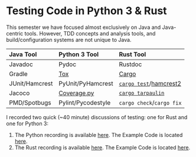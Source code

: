 # Testing Code in Python 3 & Rust

This semester we have focused almost exclusively on Java and Java-centric
tools. However, TDD concepts and analysis tools, and build/configuration
systems are not unique to Java.

| **Java Tool**  | **Python 3 Tool**                            | **Rust Tool**                                                                          |
| :-----------   | :-----------------                           | :------------                                                                          |
| Javadoc        | Pydoc                                        | Rustdoc                                                                                |
| Gradle         | [Tox](https://tox.readthedocs.io/en/latest/) | [Cargo](https://doc.rust-lang.org/stable/cargo/reference/specifying-dependencies.html) |
| JUnit/Hamcrest | PyUnit/PyHamcrest | [`cargo test`](https://doc.rust-lang.org/stable/cargo/guide/tests.html?highlight=test#tests)/[hamcrest2](https://github.com/Valloric/hamcrest2-rust) |
| Jacoco         | [Coverage.py](https://coverage.readthedocs.io/en/v4.5.x/) | [`cargo tarpaulin`](https://crates.io/crates/cargo-tarpaulin) |
| PMD/Spotbugs   | Pylint/Pycodestyle | `cargo check`/`cargo fix`|

I recorded two quick (~40 minute) discussions of testing: one for Rust and one
for Python 3:

  1. The Python recording is available [here](https://youtu.be/4eUs22jULI0).
     The Example Code is located [here](https://github.com/cstkennedy/cs330-examples/tree/master/Review-06-Python3-Shapes).
  2. The Rust recording is available [here](https://youtu.be/NcYwj8Sdxo0). The
     Example Code is located
     [here](https://github.com/cstkennedy/rust-shapes-examples).
